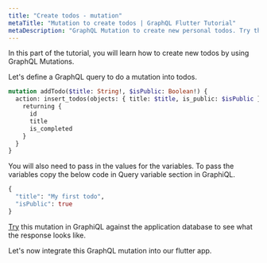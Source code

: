 ```yaml
---
title: "Create todos - mutation"
metaTitle: "Mutation to create todos | GraphQL Flutter Tutorial"
metaDescription: "GraphQL Mutation to create new personal todos. Try the mutation in GraphiQL, passing the Authorization token to get authenticated results."
---
```


In this part of the tutorial, you will learn how to create new todos by using GraphQL Mutations.

Let's define a GraphQL query to do a mutation into todos.

```graphql
mutation addTodo($title: String!, $isPublic: Boolean!) {
  action: insert_todos(objects: { title: $title, is_public: $isPublic }) {
    returning {
      id
      title
      is_completed
    }
  }
}
```

You will also need to pass in the values for the variables.
To pass the variables copy the below code in Query variable section in
GraphiQL.

```graphql
{
  "title": "My first todo",
  "isPublic": true
}
```

[Try](https://hasura.io/learn/graphql/graphiql?tutorial=react-native) this mutation in GraphiQL against the application database to see what the response looks like.

Let's now integrate this GraphQL mutation into our flutter app.

